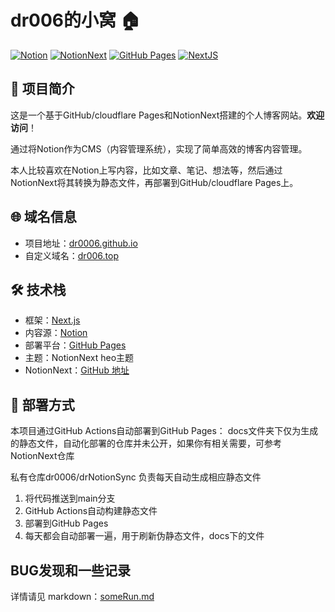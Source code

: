 # dr006的小窝 🏠

[![Notion](https://img.shields.io/badge/CMS-Notion-black)](https://www.notion.so/)
[![NotionNext](https://img.shields.io/badge/Project-NotionNext-blue)](https://github.com/tangly1024/NotionNext)
[![GitHub Pages](https://img.shields.io/badge/GitHub%20Pages-active-brightgreen)](https://dr0006.github.io)
[![NextJS](https://img.shields.io/badge/Framework-Next.js-blue)](https://nextjs.org/)

## 📝 项目简介

这是一个基于GitHub/cloudflare Pages和NotionNext搭建的个人博客网站。**欢迎访问**！

通过将Notion作为CMS（内容管理系统），实现了简单高效的博客内容管理。

本人比较喜欢在Notion上写内容，比如文章、笔记、想法等，然后通过NotionNext将其转换为静态文件，再部署到GitHub/cloudflare Pages上。

## 🌐 域名信息

- 项目地址：[dr0006.github.io](https://dr0006.github.io)
- 自定义域名：[dr006.top](https://dr006.top)

## 🛠️ 技术栈

- 框架：[Next.js](https://nextjs.org/)
- 内容源：[Notion](https://www.notion.so/)
- 部署平台：[GitHub Pages](https://pages.github.com/)
- 主题：NotionNext heo主题
- NotionNext：[GitHub 地址](https://github.com/tangly1024/NotionNext)

## 🚀 部署方式

本项目通过GitHub Actions自动部署到GitHub Pages：
docs文件夹下仅为生成的静态文件，自动化部署的仓库并未公开，如果你有相关需要，可参考NotionNext仓库

私有仓库dr0006/drNotionSync 负责每天自动生成相应静态文件
1. 将代码推送到main分支
2. GitHub Actions自动构建静态文件
3. 部署到GitHub Pages
4. 每天都会自动部署一遍，用于刷新伪静态文件，docs下的文件

## BUG发现和一些记录

详情请见 markdown：[someRun.md](./someRun.md)

